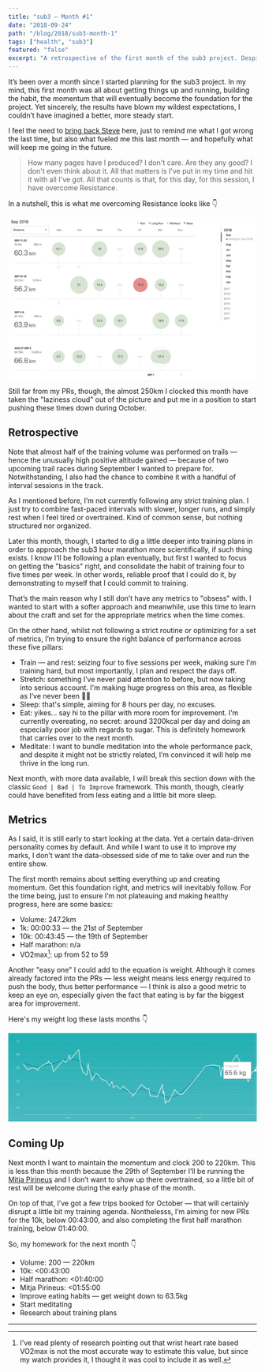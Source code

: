 ```yaml
---
title: "sub3 — Month #1"
date: "2018-09-24"
path: "/blog/2018/sub3-month-1"
tags: ["health", "sub3"]
featured: "false"
excerpt: "A retrospective of the first month of the sub3 project. Despite it got off to a solid start, challenges around maintaining volume while pushing times and PRs down, still remain."
---
```


It’s been over a month since I started planning for the sub3 project. In my mind, this first month was all about getting things up and running, building the habit, the momentum that will eventually become the foundation for the project. Yet sincerely, the results have blown my wildest expectations, I couldn’t have imagined a better, more steady start.

I feel the need to [bring back Steve](/blog/2018/book-war-art) here, just to remind me what I got wrong the last time, but also what fueled me this last month — and hopefully what will keep me going in the future.

> How many pages have I produced? I don't care. Are they any good? I don't even think about it. All that matters is I've put in my time and hit it with all I've got. All that counts is that, for this day, for this session, I have overcome Resistance.

In a nutshell, this is what me overcoming Resistance looks like 👇

![Training log — Month #1](./training-log-month-1.jpg "Training log for the first month of sub3")

Still far from my PRs, though, the almost 250km I clocked this month have taken the "laziness cloud" out of the picture and put me in a position to start pushing these times down during October.


## Retrospective
Note that almost half of the training volume was performed on trails — hence the unusually high positive altitude gained — because of two upcoming trail races during September I wanted to prepare for. Notwithstanding, I also had the chance to combine it with a handful of interval sessions in the track.

As I mentioned before, I’m not currently following any strict training plan. I just try to combine fast-paced intervals with slower, longer runs, and simply rest when I feel tired or overtrained. Kind of common sense, but nothing structured nor organized.

Later this month, though, I started to dig a little deeper into training plans in order to approach the sub3 hour marathon more scientifically, if such thing exists. I know I’ll be following a plan eventually, but first I wanted to focus on getting the "basics" right, and consolidate the habit of training four to five times per week. In other words, reliable proof that I could do it, by demonstrating to myself that I could commit to training.

That’s the main reason why I still don’t have any metrics to "obsess" with. I wanted to start with a softer approach and meanwhile, use this time to learn about the craft and set for the appropriate metrics when the time comes.

On the other hand, whilst not following a strict routine or optimizing for a set of metrics, I’m trying to ensure the right balance of performance across these five pillars:

* Train — and rest: seizing four to five sessions per week, making sure I'm training hard, but most importantly, I plan and respect the days off.
* Stretch: something I’ve never paid attention to before, but now taking into serious account. I'm making huge progress on this area, as flexible as I’ve never been 🤸‍♂️
* Sleep: that's simple, aiming for 8 hours per day, no excuses.
* Eat: yikes... say hi to the pillar with more room for improvement. I’m currently overeating, no secret: around 3200kcal per day and doing an especially poor job with regards to sugar. This is definitely homework that carries over to the next month.
* Meditate: I want to bundle meditation into the whole performance pack, and despite it might not be strictly related, I’m convinced it will help me thrive in the long run.

Next month, with more data available, I will break this section down with the classic `Good | Bad | To Improve` framework. This month, though, clearly could have benefited from less eating and a little bit more sleep.


## Metrics
As I said, it is still early to start looking at the data. Yet a certain data-driven personality comes by default. And while I want to use it to improve my marks, I don’t want the data-obsessed side of me to take over and run the entire show.

The first month remains about setting everything up and creating momentum. Get this foundation right, and metrics will inevitably follow. For the time being, just to ensure I’m not plateauing and making healthy progress, here are some basics:

* Volume: 247.2km
* 1k: 00:00:33 — the 21st of September
* 10k: 00:43:45 — the 19th of September
* Half marathon: n/a
* VO2max[^1]: up from 52 to 59

Another "easy one" I could add to the equation is weight. Although it comes already factored into the PRs — less weight means less energy required to push the body, thus better performance — I think is also a good metric to keep an eye on, especially given the fact that eating is by far the biggest area for improvement.

Here's my weight log these lasts months 👇

![Weight log — Month #1](./weight-log-month-1.jpg "Weight log for the first month of sub3")


## Coming Up
Next month I want to maintain the momentum and clock 200 to 220km. This is less than this month because the 29th of September I’ll be running the [Mitja Pirineus](http://ultrapirineu.com/en/mitja) and I don’t want to show up there overtrained, so a little bit of rest will be welcome during the early phase of the month.

On top of that, I’ve got a few trips booked for October — that will certainly disrupt a little bit my training agenda. Nonthelesss, I’m aiming for new PRs for the 10k, below 00:43:00, and also completing the first half marathon training, below 01:40:00.

So, my homework for the next month 👇

* Volume: 200 — 220km
* 10k: <00:43:00
* Half marathon: <01:40:00
* Mitja Pirineus: <01:55:00
* Improve eating habits — get weight down to 63.5kg
* Start meditating
* Research about training plans

---
[^1]: I've read plenty of research pointing out that wrist heart rate based VO2max is not the most accurate way to estimate this value, but since my watch provides it, I thought it was cool to include it as well.